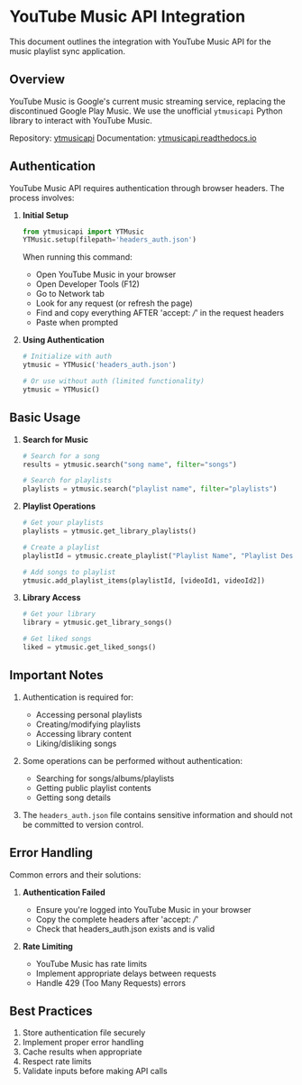 # YouTube Music API Integration

This document outlines the integration with YouTube Music API for the music playlist sync application.

## Overview

YouTube Music is Google's current music streaming service, replacing the discontinued Google Play Music. We use the unofficial `ytmusicapi` Python library to interact with YouTube Music.

Repository: [ytmusicapi](https://github.com/sigma67/ytmusicapi)
Documentation: [ytmusicapi.readthedocs.io](https://ytmusicapi.readthedocs.io/)

## Authentication

YouTube Music API requires authentication through browser headers. The process involves:

1. **Initial Setup**
   ```python
   from ytmusicapi import YTMusic
   YTMusic.setup(filepath='headers_auth.json')
   ```
   When running this command:
   - Open YouTube Music in your browser
   - Open Developer Tools (F12)
   - Go to Network tab
   - Look for any request (or refresh the page)
   - Find and copy everything AFTER 'accept: */*' in the request headers
   - Paste when prompted

2. **Using Authentication**
   ```python
   # Initialize with auth
   ytmusic = YTMusic('headers_auth.json')
   
   # Or use without auth (limited functionality)
   ytmusic = YTMusic()
   ```

## Basic Usage

1. **Search for Music**
   ```python
   # Search for a song
   results = ytmusic.search("song name", filter="songs")
   
   # Search for playlists
   playlists = ytmusic.search("playlist name", filter="playlists")
   ```

2. **Playlist Operations**
   ```python
   # Get your playlists
   playlists = ytmusic.get_library_playlists()
   
   # Create a playlist
   playlistId = ytmusic.create_playlist("Playlist Name", "Playlist Description")
   
   # Add songs to playlist
   ytmusic.add_playlist_items(playlistId, [videoId1, videoId2])
   ```

3. **Library Access**
   ```python
   # Get your library
   library = ytmusic.get_library_songs()
   
   # Get liked songs
   liked = ytmusic.get_liked_songs()
   ```

## Important Notes

1. Authentication is required for:
   - Accessing personal playlists
   - Creating/modifying playlists
   - Accessing library content
   - Liking/disliking songs

2. Some operations can be performed without authentication:
   - Searching for songs/albums/playlists
   - Getting public playlist contents
   - Getting song details

3. The `headers_auth.json` file contains sensitive information and should not be committed to version control.

## Error Handling

Common errors and their solutions:

1. **Authentication Failed**
   - Ensure you're logged into YouTube Music in your browser
   - Copy the complete headers after 'accept: */*'
   - Check that headers_auth.json exists and is valid

2. **Rate Limiting**
   - YouTube Music has rate limits
   - Implement appropriate delays between requests
   - Handle 429 (Too Many Requests) errors

## Best Practices

1. Store authentication file securely
2. Implement proper error handling
3. Cache results when appropriate
4. Respect rate limits
5. Validate inputs before making API calls

